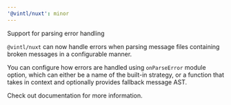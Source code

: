 ```yaml
---
'@vintl/nuxt': minor
---
```


Support for parsing error handling

`@vintl/nuxt` can now handle errors when parsing message files containing broken messages in a configurable manner.

You can configure how errors are handled using `onParseError` module option, which can either be a name of the built-in strategy, or a function that takes in context and optionally provides fallback message AST.

Check out documentation for more information.

